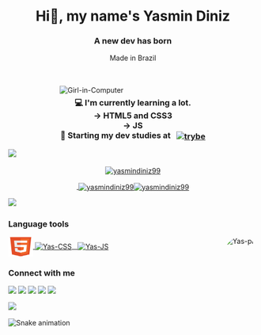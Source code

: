 <h1 align="center">Hi👋, my name's Yasmin Diniz</h1>
<h3 align="center">A new dev has born</h3>
<p align="center">Made in Brazil</p>
<br>
<br>
<img src="https://res.cloudinary.com/practicaldev/image/fetch/s--2_07Fv_q--/c_limit%2Cf_auto%2Cfl_progressive%2Cq_66%2Cw_880/https://github.com/MishManners/MishManners/raw/master/MishManners%2520Room%2520animated.gif" align="right" min-width="400px" max-width="400px" width="400px" alt="Girl-in-Computer">
<h3 align="center">💻 I'm currently learning a lot.<br>
→ HTML5 and CSS3 <br> 
→ JS <br>
💚 Starting my dev studies at &nbsp; <a href="https://www.betrybe.com/" target="_blank"><img align="center" alt="trybe" width="60" src="https://static.wixstatic.com/media/4c2984_e8ba75672946447b9c0718f98d806496~mv2.png/v1/fit/w_522%2Ch_132%2Cal_c/file.png"></a> </h3>
<img src="https://camo.githubusercontent.com/76109812f3127b0f86940373897b04ac8943cb3c0f057f90046444480f61bafd/68747470733a2f2f692e696d6775722e636f6d2f77617856496d762e706e67">
<div align="center">
  <a href="https://github.com/yasmindiniz99">
  <p><img align="center" src="https://github-readme-stats.vercel.app/api/top-langs?username=yasmindiniz99&show_icons=true&theme=radical&layout=compact" alt="yasmindiniz99" /></p>
<p>&nbsp;<img align="center" src="https://github-readme-stats.vercel.app/api?username=yasmindiniz99&show_icons=true&theme=radical" min-width="400px" max-width="400px" width="400px" alt="yasmindiniz99" /><img align="center" src="https://github-readme-streak-stats.herokuapp.com/?user=yasmindiniz99&theme=radical" min-width="400px" max-width="400px" width="400px" alt="yasmindiniz99" /></p>
  </a>
</div>
<img src="https://camo.githubusercontent.com/76109812f3127b0f86940373897b04ac8943cb3c0f057f90046444480f61bafd/68747470733a2f2f692e696d6775722e636f6d2f77617856496d762e706e67">
<div style="display: inline_block">
 
 <h3>Language tools</h3>
 
  <a href="https://github.com/yasmindiniz99">
  <img align="center" alt="Yas-HTML" height="40" width="50" src="https://raw.githubusercontent.com/devicons/devicon/master/icons/html5/html5-original.svg">
  <img align="center" alt="Yas-CSS" heigth="30" width="40" src="https://cdn.jsdelivr.net/gh/devicons/devicon/icons/css3/css3-original.svg" />
  &nbsp;
  <img align="center" alt="Yas-JS" heigth="30" width="40" src="https://cdn.jsdelivr.net/gh/devicons/devicon/icons/javascript/javascript-original.svg" />
  </a>

  <img align="right" alt="Yas-pic" height="150" style="border-radius:50px;" src="https://cdn.discordapp.com/attachments/934061649869021206/949010638993256498/GIFPAL-20220303152822.gif">
</div>
  
  ### Connect with me
 
<div>

  <a href="https://www.youtube.com/channel/UCcE0SxCRxQeto7U_qDfINnw" target="_blank"><img src="https://img.shields.io/badge/YouTube-FF0000?style=for-the-badge&logo=youtube&logoColor=white" target="_blank"></a>
  <a href="https://instagram.com/yasmindiniz99" target="_blank"><img src="https://img.shields.io/badge/-Instagram-%23E4405F?style=for-the-badge&logo=instagram&logoColor=white" target="_blank"></a>
  <a href="https://www.twitch.tv/yasmindiniz99" target="_blank"><img src="https://img.shields.io/badge/Twitch-9146FF?style=for-the-badge&logo=twitch&logoColor=white" target="_blank"></a> 
  <a href = "mailto:yasmindiniz99@gmail.com"><img src="https://img.shields.io/badge/-Gmail-%23333?style=for-the-badge&logo=gmail&logoColor=white" target="_blank"></a>
  <a href="https://www.linkedin.com/in/yasmin-diniz-dos-santos-553707229/" target="_blank"><img src="https://img.shields.io/badge/-LinkedIn-%230077B5?style=for-the-badge&logo=linkedin&logoColor=white" target="_blank"></a> 
  
  <img src="https://camo.githubusercontent.com/76109812f3127b0f86940373897b04ac8943cb3c0f057f90046444480f61bafd/68747470733a2f2f692e696d6775722e636f6d2f77617856496d762e706e67">
 
  ![Snake animation](https://github.com/yasmindiniz99/yasmindiniz99/blob/output/github-contribution-grid-snake.svg)
  
</div>
